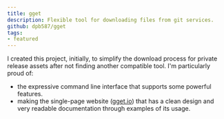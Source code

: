```yaml
---
title: gget
description: Flexible tool for downloading files from git services.
github: dpb587/gget
tags:
- featured
---
```


I created this project, initially, to simplify the download process for private release assets after not finding another compatible tool. I'm particularly proud of:

 * the expressive command line interface that supports some powerful features.
 * making the single-page website ([gget.io](https://gget.io/)) that has a clean design and very readable documentation through examples of its usage.
